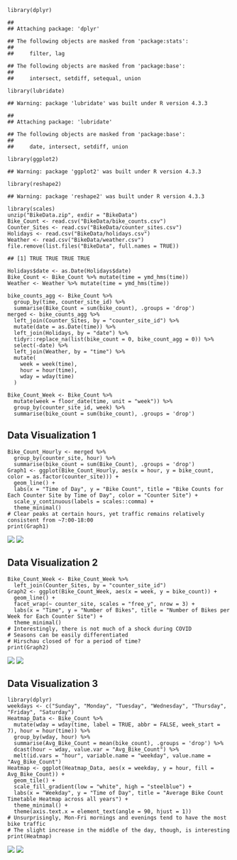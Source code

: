     library(dplyr)

    ## 
    ## Attaching package: 'dplyr'

    ## The following objects are masked from 'package:stats':
    ## 
    ##     filter, lag

    ## The following objects are masked from 'package:base':
    ## 
    ##     intersect, setdiff, setequal, union

    library(lubridate)

    ## Warning: package 'lubridate' was built under R version 4.3.3

    ## 
    ## Attaching package: 'lubridate'

    ## The following objects are masked from 'package:base':
    ## 
    ##     date, intersect, setdiff, union

    library(ggplot2)

    ## Warning: package 'ggplot2' was built under R version 4.3.3

    library(reshape2)

    ## Warning: package 'reshape2' was built under R version 4.3.3

    library(scales)
    unzip("BikeData.zip", exdir = "BikeData")
    Bike_Count <- read.csv("BikeData/bike_counts.csv")
    Counter_Sites <- read.csv("BikeData/counter_sites.csv")
    Holidays <- read.csv("BikeData/holidays.csv")
    Weather <- read.csv("BikeData/weather.csv")
    file.remove(list.files("BikeData", full.names = TRUE))

    ## [1] TRUE TRUE TRUE TRUE

    Holidays$date <- as.Date(Holidays$date)
    Bike_Count <- Bike_Count %>% mutate(time = ymd_hms(time))
    Weather <- Weather %>% mutate(time = ymd_hms(time))

    bike_counts_agg <- Bike_Count %>%
      group_by(time, counter_site_id) %>%
      summarise(Bike_Count = sum(bike_count), .groups = 'drop')
    merged <- bike_counts_agg %>%
      left_join(Counter_Sites, by = "counter_site_id") %>%
      mutate(date = as.Date(time)) %>%
      left_join(Holidays, by = "date") %>%
      tidyr::replace_na(list(bike_count = 0, bike_count_agg = 0)) %>%
      select(-date) %>%
      left_join(Weather, by = "time") %>%
      mutate(
        week = week(time),
        hour = hour(time),
        wday = wday(time)
      )

    Bike_Count_Week <- Bike_Count %>%
      mutate(week = floor_date(time, unit = "week")) %>%
      group_by(counter_site_id, week) %>%
      summarise(bike_count = sum(bike_count), .groups = 'drop')

## Data Visualization 1

    Bike_Count_Hourly <- merged %>%
      group_by(counter_site, hour) %>%
      summarise(bike_count = sum(Bike_Count), .groups = 'drop')
    Graph1 <- ggplot(Bike_Count_Hourly, aes(x = hour, y = bike_count, color = as.factor(counter_site))) +
      geom_line() +
      labs(x = "Time of Day", y = "Bike Count", title = "Bike Counts for Each Counter Site by Time of Day", color = "Counter Site") +
      scale_y_continuous(labels = scales::comma) +
      theme_minimal()
    # Clear peaks at certain hours, yet traffic remains relatively consistent from ~7:00-18:00
    print(Graph1)

![](Joschka-s_Solution_files/figure-markdown_strict/unnamed-chunk-2-1.png)
![](Projects/DrMohamedElsherif/Joschka-s_Solution_files/figure-markdown_strict/unnamed-chunk-2-1.png)

## Data Visualization 2

    Bike_Count_Week <- Bike_Count_Week %>%
      left_join(Counter_Sites, by = "counter_site_id")
    Graph2 <- ggplot(Bike_Count_Week, aes(x = week, y = bike_count)) +
      geom_line() +
      facet_wrap(~ counter_site, scales = "free_y", nrow = 3) +
      labs(x = "Time", y = "Number of Bikes", title = "Number of Bikes per Week for Each Counter Site") +
      theme_minimal()
    # Interestingly, there is not much of a shock during COVID
    # Seasons can be easily differentiated
    # Hirschau closed of for a period of time?
    print(Graph2)

![](Joschka-s_Solution_files/figure-markdown_strict/unnamed-chunk-3-1.png)
![](Projects/DrMohamedElsherif/Joschka-s_Solution_files/figure-markdown_strict/unnamed-chunk-3-1.png)

## Data Visualization 3

    library(dplyr)
    weekdays <- c("Sunday", "Monday", "Tuesday", "Wednesday", "Thursday", "Friday", "Saturday")
    Heatmap_Data <- Bike_Count %>%
      mutate(wday = wday(time, label = TRUE, abbr = FALSE, week_start = 7), hour = hour(time)) %>%
      group_by(wday, hour) %>%
      summarise(Avg_Bike_Count = mean(bike_count), .groups = 'drop') %>%
      dcast(hour ~ wday, value.var = "Avg_Bike_Count") %>%
      melt(id.vars = "hour", variable.name = "weekday", value.name = "Avg_Bike_Count")
    Heatmap <- ggplot(Heatmap_Data, aes(x = weekday, y = hour, fill = Avg_Bike_Count)) +
      geom_tile() +
      scale_fill_gradient(low = "white", high = "steelblue") +
      labs(x = "Weekday", y = "Time of Day", title = "Average Bike Count Timetable Heatmap across all years") +
      theme_minimal() +
      theme(axis.text.x = element_text(angle = 90, hjust = 1))
    # Unsurprisingly, Mon-Fri mornings and evenings tend to have the most bike traffic
    # The slight increase in the middle of the day, though, is interesting
    print(Heatmap)

![](Joschka-s_Solution_files/figure-markdown_strict/unnamed-chunk-4-1.png)
![](Projects/DrMohamedElsherif/Joschka-s_Solution_files/figure-markdown_strict/unnamed-chunk-4-1.png)

